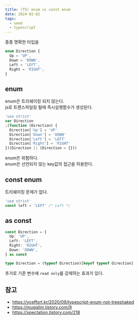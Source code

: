 ```yaml
---
title: (TS) enum vs const enum
date: 2024-02-02
tags:
  - seed
  - typescript
---
```


종종 명확한 타입을 

```ts
enum Direction {
  Up = 'UP',
  Down = 'DOWN',
  Left = 'LEFT',
  Right = 'RIGHT',
}
```

## enum

enum은 트리쉐이킹 되지 않는다.   
js로 트랜스파일링 될때 즉시실행함수가 생성된다.

```js
'use strict'
var Direction
;(function (Direction) {
  Direction['Up'] = 'UP'
  Direction['Down'] = 'DOWN'
  Direction['Left'] = 'LEFT'
  Direction['Right'] = 'RIGHT'
})(Direction || (Direction = {}))
```

enum은 위험하다.   
enum은 선언되지 않는 key값의 접근을 허용한다.

## const enum

트리쉐이킹 문제가 없다.

```ts
'use strict'
const left = 'LEFT' /* Left */
```

## as const

```ts
const Direction = {
  Up: 'UP',
  Left: 'LEFT',
  Right: 'RIGHT',
  Down: 'DOWN',
} as const

type Direction = (typeof Direction)[keyof typeof Direction]
```
 
 추가로 기존 변수에 `read only`를 강제하는 효과가 있다.

## 참고

- https://yceffort.kr/2020/09/typescript-enum-not-treeshaked
- https://mugglim.tistory.com/9
- https://xpectation.tistory.com/218

